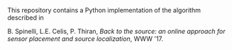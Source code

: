 This repository contains a Python implementation of the algorithm described in 

B. Spinelli, L.E. Celis, P. Thiran, *Back to the source: an online approach for sensor placement and source localization*, WWW '17.
